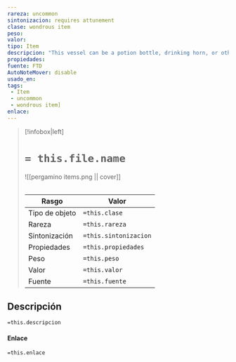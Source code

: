 ```yaml
---
rareza: uncommon
sintonizacion: requires attunement
clase: wondrous item
peso: 
valor: 
tipo: Item
descripcion: "This vessel can be a potion bottle, drinking horn, or other container meant to hold a liquid.As a bonus action, if the vessel is empty, you can speak the command word to fill the vessel with one of the following (your choice): ale, olive oil, a potion of healing, or a potion of climbing. Once this property is used, it can&#x27;t be used until the next dawn. A potion you create in this way loses its magical properties if it isn&#x27;t imbibed within 24 hours."
propiedades: 
fuente: FTD
AutoNoteMover: disable
usado_en:  
tags: 
 - Item
 - uncommon
 - wondrous item]
enlace: 
---
```


> [!infobox|left]
>  # `= this.file.name`
> ![[pergamino items.png || cover]]
> ######   
> |Rasgo | Valor |
> | --- | --- |
> | Tipo de objeto| `=this.clase`|
>  | Rareza| `=this.rareza`|
> | Sintonización | `=this.sintonizacion` |
> | Propiedades | `=this.propiedades` |
>  | Peso | `=this.peso` |
> | Valor | `=this.valor` |
> | Fuente | `=this.fuente` |


## Descripción
`=this.descripcion`

#### Enlace
`=this.enlace`